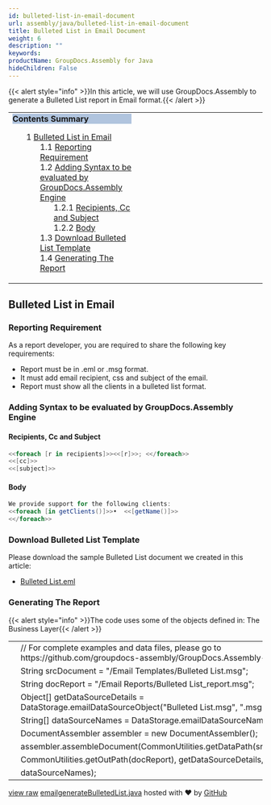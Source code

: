 ```yaml
---
id: bulleted-list-in-email-document
url: assembly/java/bulleted-list-in-email-document
title: Bulleted List in Email Document
weight: 6
description: ""
keywords: 
productName: GroupDocs.Assembly for Java
hideChildren: False
---
```

{{< alert style="info" >}}In this article, we will use GroupDocs.Assembly to generate a Bulleted List report in Email format.{{< /alert >}}

<table class="sectionMacro" border="0" cellpadding="5" cellspacing="0" width="100%"><tbody><tr><td valign="top" width="50%"><div class="panel" style="border-top-width: 1px; border-right-width: 1px; border-bottom-width: 1px; border-left-width: 1px;"><div class="panelHeader" style="border-bottom-width: 1px; background-color: rgb(176, 196, 222);"><b>Contents Summary</b></div><div class="panelContent"><style type="text/css">div.rbtoc1590607144544 { padding-top: 0px; padding-right: 0px; padding-bottom: 0px; padding-left: 0px; }div.rbtoc1590607144544 ul { list-style-type: none; list-style-image: none; margin-left: 0px; }div.rbtoc1590607144544 li { margin-left: 0px; padding-left: 0px; }</style><div class="toc rbtoc1590607144544"><ul class="toc-indentation"><li><span class="TOCOutline">1</span> <a href="#BulletedListinEmailDocument-BulletedListinEmail">Bulleted List in Email</a><ul class="toc-indentation"><li><span class="TOCOutline">1.1</span> <a href="#BulletedListinEmailDocument-ReportingRequirement">Reporting Requirement</a></li><li><span class="TOCOutline">1.2</span> <a href="#BulletedListinEmailDocument-AddingSyntaxtobeevaluatedbyGroupDocs.AssemblyEngine">Adding Syntax to be evaluated by GroupDocs.Assembly Engine</a><ul class="toc-indentation"><li><span class="TOCOutline">1.2.1</span> <a href="#BulletedListinEmailDocument-Recipients,CcandSubject">Recipients, Cc and Subject</a></li><li><span class="TOCOutline">1.2.2</span> <a href="#BulletedListinEmailDocument-Body">Body</a></li></ul></li><li><span class="TOCOutline">1.3</span> <a href="#BulletedListinEmailDocument-DownloadBulletedListTemplate">Download Bulleted List Template</a></li><li><span class="TOCOutline">1.4</span> <a href="#BulletedListinEmailDocument-GeneratingTheReport">Generating The Report</a></li></ul></li></ul></div></div></div></td><td valign="top" width="15%"></td><td valign="top" width="35%"></td></tr></tbody></table>

## Bulleted List in Email

### Reporting Requirement

As a report developer, you are required to share the following key requirements:

*   Report must be in .eml or .msg format.
*   It must add email recipient, css and subject of the email.
*   Report must show all the clients in a bulleted list format.

### Adding Syntax to be evaluated by GroupDocs.Assembly Engine

#### Recipients, Cc and Subject

```csharp
<<foreach [r in recipients]>><<[r]>>; <</foreach>>
<<[cc]>>
<<[subject]>>

```

#### Body

```csharp
We provide support for the following clients:
<<foreach [in getClients()]>>•	<<[getName()]>>
<</foreach>>

```

### Download Bulleted List Template

Please download the sample Bulleted List document we created in this article:

*   [Bulleted List.eml](https://raw.githubusercontent.com/groupdocs-assembly/GroupDocs.Assembly-for-Java/master/Examples/GroupDocs.Assembly.Examples.Java/Data/Storage/Email%20Templates/Bulleted%20List.eml?raw=true)

### Generating The Report

{{< alert style="info" >}}The code uses some of the objects defined in: The Business Layer{{< /alert >}}

<table class="highlight tab-size js-file-line-container" data-tab-size="8" data-paste-markdown-skip=""><tbody><tr><td id="file-emailgeneratebulletedlist-java-L1" class="blob-num js-line-number" data-line-number="1"></td><td id="file-emailgeneratebulletedlist-java-LC1" class="blob-code blob-code-inner js-file-line"><span class="pl-c"><span class="pl-c">//</span> For complete examples and data files, please go to https://github.com/groupdocs-assembly/GroupDocs.Assembly-for-Java</span></td></tr><tr><td id="file-emailgeneratebulletedlist-java-L2" class="blob-num js-line-number" data-line-number="2"></td><td id="file-emailgeneratebulletedlist-java-LC2" class="blob-code blob-code-inner js-file-line"><span class="pl-smi">String</span> srcDocument <span class="pl-k">=</span> <span class="pl-s"><span class="pl-pds">"</span>/Email Templates/Bulleted List.msg<span class="pl-pds">"</span></span>;</td></tr><tr><td id="file-emailgeneratebulletedlist-java-L3" class="blob-num js-line-number" data-line-number="3"></td><td id="file-emailgeneratebulletedlist-java-LC3" class="blob-code blob-code-inner js-file-line"><span class="pl-smi">String</span> docReport <span class="pl-k">=</span> <span class="pl-s"><span class="pl-pds">"</span>/Email Reports/Bulleted List_report.msg<span class="pl-pds">"</span></span>;</td></tr><tr><td id="file-emailgeneratebulletedlist-java-L4" class="blob-num js-line-number" data-line-number="4"></td><td id="file-emailgeneratebulletedlist-java-LC4" class="blob-code blob-code-inner js-file-line"><span class="pl-k">Object</span>[] getDataSourceDetails <span class="pl-k">=</span> <span class="pl-smi">DataStorage</span><span class="pl-k">.</span>emailDataSourceObject(<span class="pl-s"><span class="pl-pds">"</span>Bulleted List.msg<span class="pl-pds">"</span></span>, <span class="pl-s"><span class="pl-pds">"</span>.msg<span class="pl-pds">"</span></span>);</td></tr><tr><td id="file-emailgeneratebulletedlist-java-L5" class="blob-num js-line-number" data-line-number="5"></td><td id="file-emailgeneratebulletedlist-java-LC5" class="blob-code blob-code-inner js-file-line"><span class="pl-k">String</span>[] dataSourceNames <span class="pl-k">=</span> <span class="pl-smi">DataStorage</span><span class="pl-k">.</span>emailDataSourceName(<span class="pl-s"><span class="pl-pds">"</span>.msg<span class="pl-pds">"</span></span>);</td></tr><tr><td id="file-emailgeneratebulletedlist-java-L6" class="blob-num js-line-number" data-line-number="6"></td><td id="file-emailgeneratebulletedlist-java-LC6" class="blob-code blob-code-inner js-file-line"><span class="pl-smi">DocumentAssembler</span> assembler <span class="pl-k">=</span> <span class="pl-k">new</span> <span class="pl-smi">DocumentAssembler</span>();</td></tr><tr><td id="file-emailgeneratebulletedlist-java-L7" class="blob-num js-line-number" data-line-number="7"></td><td id="file-emailgeneratebulletedlist-java-LC7" class="blob-code blob-code-inner js-file-line">assembler<span class="pl-k">.</span>assembleDocument(<span class="pl-smi">CommonUtilities</span><span class="pl-k">.</span>getDataPath(srcDocument),</td></tr><tr><td id="file-emailgeneratebulletedlist-java-L8" class="blob-num js-line-number" data-line-number="8"></td><td id="file-emailgeneratebulletedlist-java-LC8" class="blob-code blob-code-inner js-file-line"><span class="pl-smi">CommonUtilities</span><span class="pl-k">.</span>getOutPath(docReport), getDataSourceDetails,</td></tr><tr><td id="file-emailgeneratebulletedlist-java-L9" class="blob-num js-line-number" data-line-number="9"></td><td id="file-emailgeneratebulletedlist-java-LC9" class="blob-code blob-code-inner js-file-line">dataSourceNames);</td></tr></tbody></table>

[view raw](https://gist.github.com/samicheemagroupdocs/e61f2df361bc042a989380c1fdc20435/raw/131f6e020266856b25b6a24503f872fd42ca0f22/emailgenerateBulletedList.java) [emailgenerateBulletedList.java](https://gist.github.com/samicheemagroupdocs/e61f2df361bc042a989380c1fdc20435#file-emailgeneratebulletedlist-java) hosted with ❤ by [GitHub](https://github.com)
